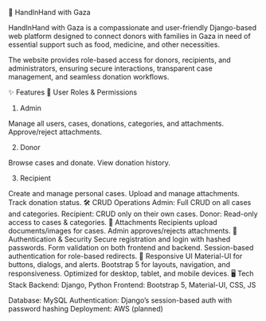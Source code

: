 🤝 HandInHand with Gaza

HandInHand with Gaza is a compassionate and user-friendly Django-based web platform designed to connect donors with families in Gaza in need of essential support such as food, medicine, and other necessities.

The website provides role-based access for donors, recipients, and administrators, ensuring secure interactions, transparent case management, and seamless donation workflows.

✨ Features
👥 User Roles & Permissions

1. Admin

Manage all users, cases, donations, categories, and attachments.
Approve/reject attachments.

2. Donor

Browse cases and donate.
View donation history.

3. Recipient

Create and manage personal cases.
Upload and manage attachments.
Track donation status.
🛠️ CRUD Operations
Admin: Full CRUD on all cases and categories.
Recipient: CRUD only on their own cases.
Donor: Read-only access to cases & categories.
📎 Attachments
Recipients upload documents/images for cases.
Admin approves/rejects attachments.
🔐 Authentication & Security
Secure registration and login with hashed passwords.
Form validation on both frontend and backend.
Session-based authentication for role-based redirects.
📱 Responsive UI
Material-UI for buttons, dialogs, and alerts.
Bootstrap 5 for layouts, navigation, and responsiveness.
Optimized for desktop, tablet, and mobile devices.
🖥️ Tech Stack
Backend: Django, Python
Frontend: Bootstrap 5, Material-UI, CSS, JS

Database: MySQL
Authentication: Django’s session-based auth with password hashing
Deployment: AWS (planned)
